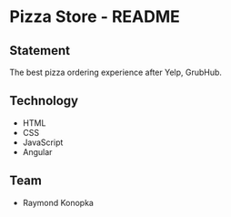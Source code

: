 # Pizza Store - README

## Statement
The best pizza ordering experience after Yelp, GrubHub.

## Technology
+ HTML
+ CSS
+ JavaScript
+ Angular

## Team
+ Raymond Konopka

